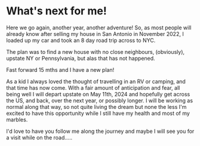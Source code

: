 # What's next for me!
Here we go again, another year, another adventure! So, as most people will already know after selling my house in San Antonio in November 2022, I loaded up my car and took an 8 day road trip across to NYC.

The plan was to find a new house with no close neighbours, (obviously), upstate NY or Pennsylvania, but alas that has not happened.

Fast forward 15 mths and I have a new plan!

As a kid I always loved the thought of travelling in an RV or camping, and that time has now come. With a fair amount of anticipation and fear, all being well I will depart upstate on May 11th, 2024 and hopefully get across the US, and back, over the next year, or possibly longer. I will be working as normal along that way, so not quite living the dream but none the less I'm excited to have this opportunity while I still have my health and most of my marbles.

I'd love to have you follow me along the journey and maybe I will see you for a visit while on the road.....
